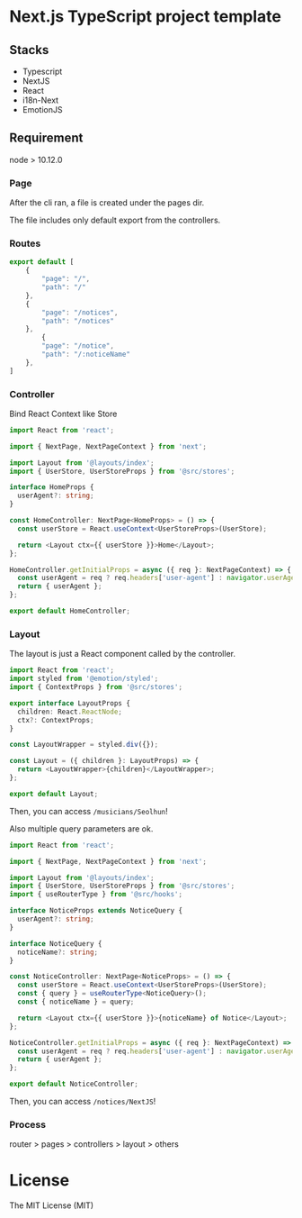# Next.js TypeScript project template

## Stacks
- Typescript
- NextJS
- React
- i18n-Next
- EmotionJS

## Requirement

node > 10.12.0

### Page

After the cli ran, a file is created under the pages dir.

The file includes only default export from the controllers.

### Routes

```ts
export default [
	{
		"page": "/",
		"path": "/"
	},
	{
		"page": "/notices",
		"path": "/notices"
	},
		{
		"page": "/notice",
		"path": "/:noticeName"
	},
]
```

### Controller

Bind React Context like Store

```ts
import React from 'react';

import { NextPage, NextPageContext } from 'next';

import Layout from '@layouts/index';
import { UserStore, UserStoreProps } from '@src/stores';

interface HomeProps {
  userAgent?: string;
}

const HomeController: NextPage<HomeProps> = () => {
  const userStore = React.useContext<UserStoreProps>(UserStore);

  return <Layout ctx={{ userStore }}>Home</Layout>;
};

HomeController.getInitialProps = async ({ req }: NextPageContext) => {
  const userAgent = req ? req.headers['user-agent'] : navigator.userAgent;
  return { userAgent };
};

export default HomeController;

```

### Layout

The layout is just a React component called by the controller.

```ts
import React from 'react';
import styled from '@emotion/styled';
import { ContextProps } from '@src/stores';

export interface LayoutProps {
  children: React.ReactNode;
  ctx?: ContextProps;
}

const LayoutWrapper = styled.div({});

const Layout = ({ children }: LayoutProps) => {
  return <LayoutWrapper>{children}</LayoutWrapper>;
};

export default Layout;
```

Then, you can access `/musicians/Seolhun`!

Also multiple query parameters are ok.

```ts
import React from 'react';

import { NextPage, NextPageContext } from 'next';

import Layout from '@layouts/index';
import { UserStore, UserStoreProps } from '@src/stores';
import { useRouterType } from '@src/hooks';

interface NoticeProps extends NoticeQuery {
  userAgent?: string;
}

interface NoticeQuery {
  noticeName?: string;
}

const NoticeController: NextPage<NoticeProps> = () => {
  const userStore = React.useContext<UserStoreProps>(UserStore);
  const { query } = useRouterType<NoticeQuery>();
  const { noticeName } = query;

  return <Layout ctx={{ userStore }}>{noticeName} of Notice</Layout>;
};

NoticeController.getInitialProps = async ({ req }: NextPageContext) => {
  const userAgent = req ? req.headers['user-agent'] : navigator.userAgent;
  return { userAgent };
};

export default NoticeController;
```

Then, you can access `/notices/NextJS`!

### Process
router > pages > controllers > layout > others

# License
The MIT License (MIT)
